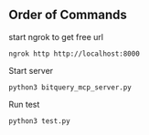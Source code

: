 
## Order of Commands

start ngrok to get free url

```
ngrok http http://localhost:8000
```

Start server

```
python3 bitquery_mcp_server.py
```

Run test

```
python3 test.py
```
